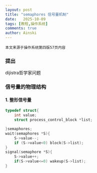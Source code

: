 ```yaml
---
layout: post
title: "semaphores 信号量机制"
date:   2025-10-09
tags: [教程,操作系统]
comments: true
author: Ainski
---
```

<!-- more -->
`本文来源于操作系统第四版57页内容`
### 提出
dijistra哲学家问题
### 信号量的物理结构
#### 1. 整形信号量
```c
typedef struct{
    int value;
    struct process_control_block *list;

}semaphores;
wait(semaphores *S){
    S->value--;
    if (S->value<0) block(S->list);
}
signal(semaphore *S){
    S->value++;
    if(S->value<=0) wakeup(S->list);
}